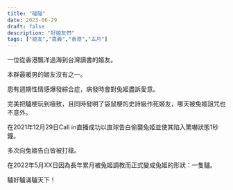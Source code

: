 ```yaml
---
title: "碰碰"
date: 2023-06-29
draft: false
description: "好姬友們"
tags: ["姬友","嘉義","香港","五月"]
---
```


一位從香港飄洋過海到台灣讀書的姬友。

本群最暖男的姬友沒有之一。

患有週期性情感爆發綜合症，病發時會對兔姬盡訴愛意。

完美把驢梗玩到極致，且同時發明了袋鼠梗的史詩級作死姬友，哪天被兔姬詛咒也不意外。

在2021年12月29日Call in直播成功以直球告白偷襲兔姬並使其陷入驚嚇狀態1秒鐘。

多次向兔姬告白皆被打槍。

在2022年5月XX日因為長年累月被兔姬調教而正式變成兔姬的形狀：一隻驢。

驢好驢滿驢天下！